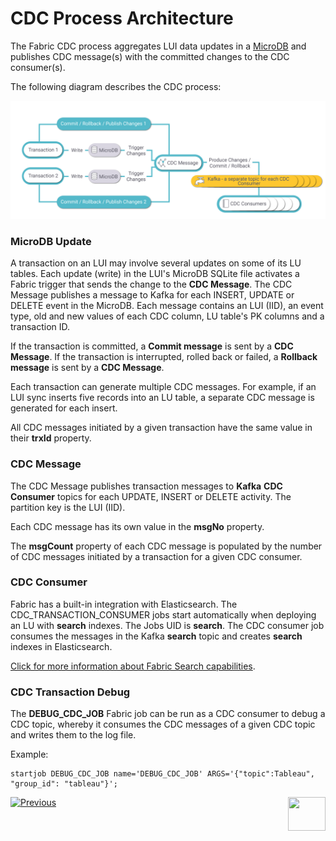# CDC Process Architecture

The Fabric CDC process aggregates LUI data updates in a [MicroDB](/articles/02_fabric_architecture/01_fabric_architecture_overview.md#211-microdb-) and publishes CDC message(s) with the committed changes to the CDC consumer(s). 

The following diagram describes the CDC process:

![CDC flow](images/cdc_data_flow_diagram.png)

### MicroDB Update

A transaction on an LUI may involve several updates on some of its LU tables. Each update (write) in the LUI's MicroDB SQLite file activates a Fabric trigger that sends the change to the **CDC Message**. The CDC Message publishes a message to Kafka for each INSERT, UPDATE or DELETE event in the MicroDB. Each message contains an  LUI (IID), an event type, old and new values of each CDC column, LU table's PK columns and a transaction ID.

If the transaction is committed, a **Commit message** is sent by a **CDC Message**. If the transaction is interrupted, rolled back or failed, a **Rollback message** is sent by a **CDC Message**.

Each transaction can generate multiple CDC messages. For example, if an LUI sync inserts five records into an LU table, a separate CDC message is generated for each insert.

All CDC messages initiated by a given transaction have the same value in their **trxId** property.

### CDC Message

The CDC Message publishes transaction messages to **Kafka** **CDC Consumer** topics for each UPDATE, INSERT or DELETE activity. The partition key is the LUI (IID).

Each CDC message has its own value in the **msgNo** property.

The **msgCount** property of each CDC message is populated by the number of CDC messages initiated by a transaction for a given CDC consumer. 

### CDC Consumer

Fabric has a built-in integration with Elasticsearch. The CDC_TRANSACTION_CONSUMER jobs start automatically when deploying an LU with **search** indexes. The Jobs UID is **search**. The CDC consumer job consumes the messages in the Kafka **search** topic and creates **search** indexes in Elasticsearch.

[Click for more information about Fabric Search capabilities](cdc_consumers/search/01_search_overview_and_use_cases.md).

### CDC Transaction Debug 

The **DEBUG_CDC_JOB** Fabric job can be run as a CDC consumer to debug a CDC topic, whereby it consumes the CDC messages of a given CDC topic and writes them to the log file. 

Example: 

~~~
startjob DEBUG_CDC_JOB name='DEBUG_CDC_JOB' ARGS='{"topic":Tableau", "group_id": "tableau"}';
~~~





[![Previous](/articles/images/Previous.png)](01_change_data_capture_overview.md)[<img align="right" width="60" height="54" src="/articles/images/Next.png">](03_cdc_messages.md)
